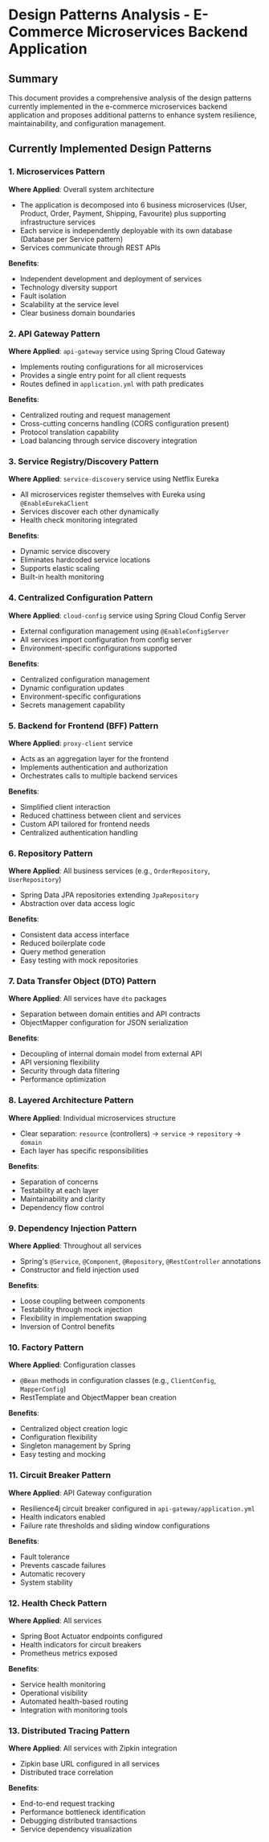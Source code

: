 # Design Patterns Analysis - E-Commerce Microservices Backend Application

## Summary

This document provides a comprehensive analysis of the design patterns currently implemented in the e-commerce microservices backend application and proposes additional patterns to enhance system resilience, maintainability, and configuration management.

## Currently Implemented Design Patterns

### 1. **Microservices Pattern**
**Where Applied**: Overall system architecture
- The application is decomposed into 6 business microservices (User, Product, Order, Payment, Shipping, Favourite) plus supporting infrastructure services
- Each service is independently deployable with its own database (Database per Service pattern)
- Services communicate through REST APIs

**Benefits**:
- Independent development and deployment of services
- Technology diversity support
- Fault isolation
- Scalability at the service level
- Clear business domain boundaries

### 2. **API Gateway Pattern**
**Where Applied**: `api-gateway` service using Spring Cloud Gateway
- Implements routing configurations for all microservices
- Provides a single entry point for all client requests
- Routes defined in `application.yml` with path predicates

**Benefits**:
- Centralized routing and request management
- Cross-cutting concerns handling (CORS configuration present)
- Protocol translation capability
- Load balancing through service discovery integration

### 3. **Service Registry/Discovery Pattern**
**Where Applied**: `service-discovery` service using Netflix Eureka
- All microservices register themselves with Eureka using `@EnableEurekaClient`
- Services discover each other dynamically
- Health check monitoring integrated

**Benefits**:
- Dynamic service discovery
- Eliminates hardcoded service locations
- Supports elastic scaling
- Built-in health monitoring

### 4. **Centralized Configuration Pattern**
**Where Applied**: `cloud-config` service using Spring Cloud Config Server
- External configuration management using `@EnableConfigServer`
- All services import configuration from config server
- Environment-specific configurations supported

**Benefits**:
- Centralized configuration management
- Dynamic configuration updates
- Environment-specific configurations
- Secrets management capability

### 5. **Backend for Frontend (BFF) Pattern**
**Where Applied**: `proxy-client` service
- Acts as an aggregation layer for the frontend
- Implements authentication and authorization
- Orchestrates calls to multiple backend services

**Benefits**:
- Simplified client interaction
- Reduced chattiness between client and services
- Custom API tailored for frontend needs
- Centralized authentication handling

### 6. **Repository Pattern**
**Where Applied**: All business services (e.g., `OrderRepository`, `UserRepository`)
- Spring Data JPA repositories extending `JpaRepository`
- Abstraction over data access logic

**Benefits**:
- Consistent data access interface
- Reduced boilerplate code
- Query method generation
- Easy testing with mock repositories

### 7. **Data Transfer Object (DTO) Pattern**
**Where Applied**: All services have `dto` packages
- Separation between domain entities and API contracts
- ObjectMapper configuration for JSON serialization

**Benefits**:
- Decoupling of internal domain model from external API
- API versioning flexibility
- Security through data filtering
- Performance optimization

### 8. **Layered Architecture Pattern**
**Where Applied**: Individual microservices structure
- Clear separation: `resource` (controllers) → `service` → `repository` → `domain`
- Each layer has specific responsibilities

**Benefits**:
- Separation of concerns
- Testability at each layer
- Maintainability and clarity
- Dependency flow control

### 9. **Dependency Injection Pattern**
**Where Applied**: Throughout all services
- Spring's `@Service`, `@Component`, `@Repository`, `@RestController` annotations
- Constructor and field injection used

**Benefits**:
- Loose coupling between components
- Testability through mock injection
- Flexibility in implementation swapping
- Inversion of Control benefits

### 10. **Factory Pattern**
**Where Applied**: Configuration classes
- `@Bean` methods in configuration classes (e.g., `ClientConfig`, `MapperConfig`)
- RestTemplate and ObjectMapper bean creation

**Benefits**:
- Centralized object creation logic
- Configuration flexibility
- Singleton management by Spring
- Easy testing and mocking

### 11. **Circuit Breaker Pattern**
**Where Applied**: API Gateway configuration
- Resilience4j circuit breaker configured in `api-gateway/application.yml`
- Health indicators enabled
- Failure rate thresholds and sliding window configurations

**Benefits**:
- Fault tolerance
- Prevents cascade failures
- Automatic recovery
- System stability

### 12. **Health Check Pattern**
**Where Applied**: All services
- Spring Boot Actuator endpoints configured
- Health indicators for circuit breakers
- Prometheus metrics exposed

**Benefits**:
- Service health monitoring
- Operational visibility
- Automated health-based routing
- Integration with monitoring tools

### 13. **Distributed Tracing Pattern**
**Where Applied**: All services with Zipkin integration
- Zipkin base URL configured in all services
- Distributed trace correlation

**Benefits**:
- End-to-end request tracking
- Performance bottleneck identification
- Debugging distributed transactions
- Service dependency visualization